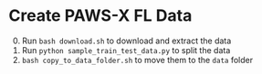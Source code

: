 # Create PAWS-X FL Data
0. Run `bash download.sh` to download and extract the data
1. Run `python sample_train_test_data.py` to split the data
2. `bash copy_to_data_folder.sh` to move them to the `data` folder